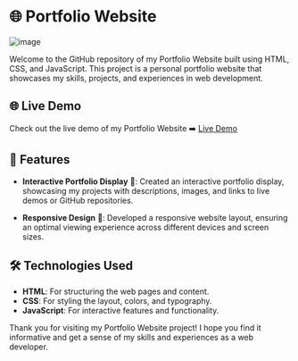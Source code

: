 # 🌐 Portfolio Website

![image](https://github.com/jaydeep4321)

Welcome to the GitHub repository of my Portfolio Website built using HTML, CSS, and JavaScript. This project is a personal portfolio website that showcases my skills, projects, and experiences in web development.

## 🌐 Live Demo

Check out the live demo of my Portfolio Website ➡️ [Live Demo](https://jaydeep4321.github.io/portfolio/)

## 🚀 Features

- **Interactive Portfolio Display** 🎨: Created an interactive portfolio display, showcasing my projects with descriptions, images, and links to live demos or GitHub repositories.

- **Responsive Design** 📱: Developed a responsive website layout, ensuring an optimal viewing experience across different devices and screen sizes.

## 🛠️ Technologies Used

- **HTML**: For structuring the web pages and content.
- **CSS**: For styling the layout, colors, and typography.
- **JavaScript**: For interactive features and functionality.

Thank you for visiting my Portfolio Website project! I hope you find it informative and get a sense of my skills and experiences as a web developer.
